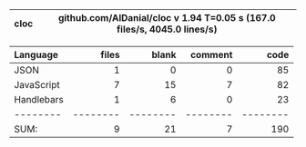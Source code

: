 cloc|github.com/AlDanial/cloc v 1.94  T=0.05 s (167.0 files/s, 4045.0 lines/s)
--- | ---

Language|files|blank|comment|code
:-------|-------:|-------:|-------:|-------:
JSON|1|0|0|85
JavaScript|7|15|7|82
Handlebars|1|6|0|23
--------|--------|--------|--------|--------
SUM:|9|21|7|190

